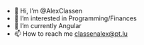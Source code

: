 - 👋 Hi, I’m @AlexClassen
- 👀 I’m interested in Programming/Finances
- 🌱 I’m currently Angular
- 📫 How to reach me classenalex@pt.lu
